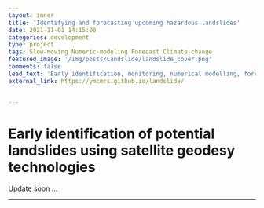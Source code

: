 ```yaml
---
layout: inner
title: 'Identifying and forecasting upcoming hazardous landslides'
date: 2021-11-01 14:15:00
categories: development
type: project
tags: Slow-moving Numeric-modeling Forecast Climate-change
featured_image: '/img/posts/Landslide/landslide_cover.png'
comments: false
lead_text: 'Early identification, monitoring, numerical modelling, forecast, and risk evaluaion of upcoming hazardous landslides.'
external_link: https://ymcmrs.github.io/landslide/


---
```


# Early identification of potential landslides using satellite geodesy technologies

Update soon ...

---

